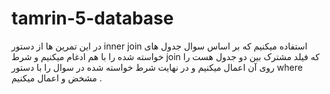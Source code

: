 # tamrin-5-database

در این تمرین ها از دستور inner join استفاده میکنیم که بر اساس سوال جدول های خواسته شده را با هم ادغام میکنیم و شرط join که فیلد مشترک بین دو جدول هست را
روی آن اعمال میکنیم و در نهایت شرط خواسته شده در سوال را با دستور where مشخض و اعمال میکنیم .
